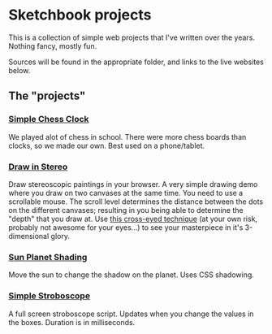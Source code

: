 # Sketchbook projects
This is a collection of simple web projects that I've written over the years. Nothing fancy, mostly fun.

Sources will be found in the appropriate folder, and links to the live websites below.

## The "projects"
### [Simple Chess Clock](https://rasmussehlin.github.io/chess_clock/)
We played alot of chess in school. There were more chess boards than clocks, so we made our own. Best used on a phone/tablet.

### [Draw in Stereo](https://rasmussehlin.github.io/draw_in_stereo/)
Draw stereoscopic paintings in your browser. A very simple drawing demo where you draw on two canvases at the same time. You need to use a scrollable mouse. The scroll level determines the distance between the dots on the different canvases; resulting in you being able to determine the "depth" that you draw at. Use [this cross-eyed technique](https://youtu.be/zBa-bCxsZDk) (at your own risk, probably not awesome for your eyes...) to see your masterpiece in it's 3-dimensional glory.

### [Sun Planet Shading](https://rasmussehlin.github.io/sun_planet_shading/)
Move the sun to change the shadow on the planet. Uses CSS shadowing.

### [Simple Stroboscope](https://rasmussehlin.github.io/simple_strobe/)
A full screen stroboscope script. Updates when you change the values in the boxes. Duration is in milliseconds.